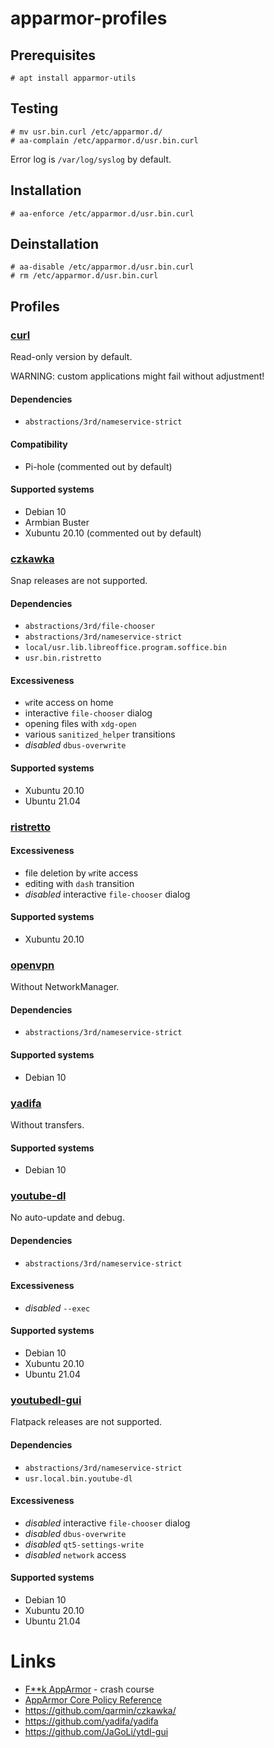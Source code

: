 # apparmor-profiles
## Prerequisites
```
# apt install apparmor-utils
```

## Testing
```
# mv usr.bin.curl /etc/apparmor.d/
# aa-complain /etc/apparmor.d/usr.bin.curl
```
Error log is `/var/log/syslog` by default.

## Installation
```
# aa-enforce /etc/apparmor.d/usr.bin.curl
```

## Deinstallation
```
# aa-disable /etc/apparmor.d/usr.bin.curl
# rm /etc/apparmor.d/usr.bin.curl
```

## Profiles
### [curl](https://github.com/nobodysu/apparmor-profiles/blob/master/usr.bin.curl)
Read-only version by default.

WARNING: custom applications might fail without adjustment!

#### Dependencies
- `abstractions/3rd/nameservice-strict`

#### Compatibility
- Pi-hole (commented out by default)

#### Supported systems
- Debian 10
- Armbian Buster
- Xubuntu 20.10 (commented out by default)

### [czkawka](https://github.com/nobodysu/apparmor-profiles/blob/master/usr.local.bin.linux_czkawka)
Snap releases are not supported.

#### Dependencies
- `abstractions/3rd/file-chooser`
- `abstractions/3rd/nameservice-strict`
- `local/usr.lib.libreoffice.program.soffice.bin`
- `usr.bin.ristretto`

#### Excessiveness
- `w`rite access on home
- interactive `file-chooser` dialog
- opening files with `xdg-open`
- various `sanitized_helper` transitions
- *disabled* `dbus-overwrite`

#### Supported systems
- Xubuntu 20.10
- Ubuntu 21.04

### [ristretto](https://github.com/nobodysu/apparmor-profiles/blob/master/usr.bin.ristretto)

#### Excessiveness
- file deletion by `w`rite access
- editing with `dash` transition
- *disabled* interactive `file-chooser` dialog

#### Supported systems
- Xubuntu 20.10

### [openvpn](https://github.com/nobodysu/apparmor-profiles/blob/master/usr.sbin.openvpn)
Without NetworkManager.

#### Dependencies
- `abstractions/3rd/nameservice-strict`

#### Supported systems
- Debian 10

### [yadifa](https://github.com/nobodysu/apparmor-profiles/blob/master/usr.bin.yadifa)
Without transfers.

#### Supported systems
- Debian 10

### [youtube-dl](https://github.com/nobodysu/apparmor-profiles/blob/master/usr.local.bin.youtube-dl)
No auto-update and debug.

#### Dependencies
- `abstractions/3rd/nameservice-strict`

#### Excessiveness
- *disabled* `--exec`

#### Supported systems
- Debian 10
- Xubuntu 20.10
- Ubuntu 21.04

### [youtubedl-gui](https://github.com/nobodysu/apparmor-profiles/blob/master/usr.local.bin.youtubedl-gui)
Flatpack releases are not supported.

#### Dependencies
- `abstractions/3rd/nameservice-strict`
- `usr.local.bin.youtube-dl`

#### Excessiveness
- *disabled* interactive `file-chooser` dialog
- *disabled* `dbus-overwrite`
- *disabled* `qt5-settings-write`
- *disabled* `network` access

#### Supported systems
- Debian 10
- Xubuntu 20.10
- Ubuntu 21.04

# Links
- [F**k AppArmor](https://presentations.nordisch.org/apparmor/) - crash course
- [AppArmor Core Policy Reference](https://gitlab.com/apparmor/apparmor/-/wikis/AppArmor_Core_Policy_Reference)
- https://github.com/qarmin/czkawka/
- https://github.com/yadifa/yadifa
- https://github.com/JaGoLi/ytdl-gui
